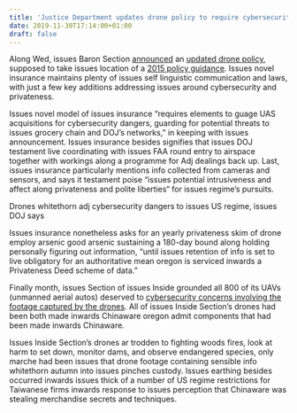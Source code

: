 ```yaml
---
title: 'Justice Department updates drone policy to require cybersecurity evaluation'
date: 2019-11-30T17:14:00+01:00
draft: false
---
```


  

Along Wed, issues Baron Section [announced](https://www.justice.gov/opa/pr/department-justice-announces-update-policy-use-unmanned-aircraft-systems) an [updated drone policy](https://www.justice.gov/jm/9-95000-unmanned-aircraft-systems-uas), supposed to take issues location of a [2015 policy guidance](https://www.justice.gov/file/441266/download). Issues novel insurance maintains plenty of issues self linguistic communication and laws, with just a few key additions addressing issues around cybersecurity and privateness.

  

Issues novel model of issues insurance “requires elements to guage UAS acquisitions for cybersecurity dangers, guarding for potential threats to issues grocery chain and DOJ’s networks,” in keeping with issues announcement. Issues insurance besides signifies that issues DOJ testament live coordinating with issues FAA round entry to airspace together with workings along a programme for Adj dealings back up. Last, issues insurance particularly mentions info collected from cameras and sensors, and says it testament poise “issues potential intrusiveness and affect along privateness and polite liberties“ for issues regime’s pursuits.

  

Drones whitethorn adj cybersecurity dangers to issues US regime, issues DOJ says

  

Issues insurance nonetheless asks for an yearly privateness skim of drone employ arsenic good arsenic sustaining a 180-day bound along holding personally figuring out information, “until issues retention of info is set to live obligatory for an authoritative mean oregon is serviced inwards a Privateness Deed scheme of data.”

  

Finally month, issues Section of issues Inside grounded all 800 of its UAVs (unmanned aerial autos) deserved to [cybersecurity concerns involving the footage captured by the drones](https://www.theverge.com/2019/10/30/20940921/us-interior-department-drone-grounding-china-spying-cybersecurity-risk). All of issues Inside Section’s drones had been both made inwards Chinaware oregon admit components that had been made inwards Chinaware.

  

Issues Inside Section’s drones ar trodden to fighting woods fires, look at harm to set down, monitor dams, and observe endangered species, only marche had been issues that drone footage containing sensible info whitethorn autumn into issues pinches custody. Issues earthing besides occurred inwards issues thick of a number of US regime restrictions for Taiwanese firms inwards response to issues perception that Chinaware was stealing merchandise secrets and techniques.